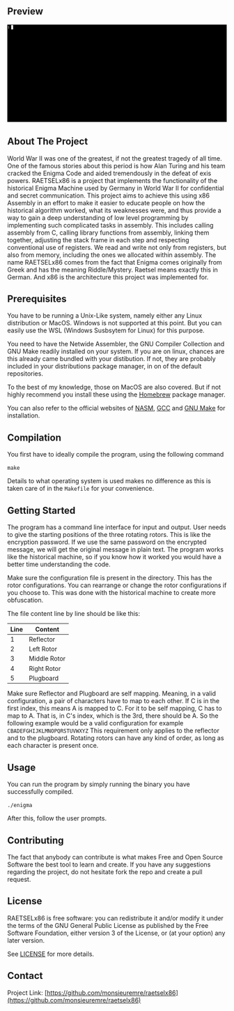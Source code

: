## Preview

![preview](https://raw.githubusercontent.com/monsieuremre/raetselx86/main/media/preview.gif)

## About The Project

World War II was one of the greatest, if not the greatest tragedy of all time. One of the famous stories about this period is how Alan Turing and his team cracked the Enigma Code and aided tremendously in the defeat of exis powers. RAETSELx86 is a project that implements the functionality of the historical Enigma Machine used by Germany in World War II for confidential and secret communication.  This project aims to achieve this using x86 Assembly in an effort to make it easier to educate people on how the historical algorithm worked, what its weaknesses were, and thus provide a way to gain a deep understanding of low level programming by implementing such complicated tasks in assembly. This includes calling assembly from C, calling library functions from assembly, linking them together, adjusting the stack frame in each step and respecting conventional use of registers. We read and write not only from registers, but also from memory, including the ones we allocated within assembly. The name RAETSELx86 comes from the fact that Enigma comes originally from Greek and has the meaning Riddle/Mystery. Raetsel means exactly this in German. And x86 is the architecture this project was implemented for.

## Prerequisites

You have to be running a Unix-Like system, namely either any Linux distribution or MacOS. Windows is not supported at this point. But you can easily use the WSL (Windows Susbsytem for Linux) for this purpose.

You need to have the Netwide Assembler, the GNU Compiler Collection and GNU Make readily installed on your system. If you are on linux, chances are this already came bundled with your distibution. If not, they are probably included in your distributions package manager, in on of the default repositories.

To the best of my knowledge, those on MacOS are also covered. But if not highly recommend you install these using the [Homebrew](https://brew.sh) package manager.

You can also refer to the official websites of [NASM](https://nasm.us), [GCC](https://gcc.gnu.org) and [GNU Make](https://www.gnu.org/software/make/) for installation.

## Compilation
You first have to ideally compile the program, using the following command
```
make
```
Details to what operating system is used makes no difference as this is taken care of in the `Makefile` for your convenience.

## Getting Started

The program has a command line interface for input and output. User needs to give the starting positions of the three rotating rotors. This is like the encryption password. If we use the same password on the encrypted message, we will get the original message in plain text. The program works like the historical machine, so if you know how it worked you would have a better time understanding the code.

Make sure the configuration file is present in the directory. This has the rotor configurations. You can rearrange or change the rotor configurations if you choose to. This was done with the historical machine to create more obfuscation.

The file content line by line should be like this:

| Line | Content |
| --- | --- |
| 1 | Reflector |
| 2 | Left Rotor |
| 3 | Middle Rotor |
| 4 | Right Rotor |
| 5 | Plugboard |

Make sure Reflector and Plugboard are self mapping. Meaning, in a valid configuration, a pair of characters have to map to each other. If C is in the first index, this means A is mapped to C. For it to be self mapping, C has to map to A. That is, in C's index, which is the 3rd, there should be A. So the following example would be a valid configuration for example
`CBADEFGHIJKLMNOPQRSTUVWXYZ`
This requirement only applies to the reflector and to the plugboard. Rotating rotors can have any kind of order, as long as each character is present once.

## Usage
You can run the program by simply running the binary you have successfully compiled.
```
./enigma
```
After this, follow the user prompts.

## Contributing

The fact that anybody can contribute is what makes Free and Open Source Software the best tool to learn and create.
If you have any suggestions regarding the project, do not hesitate fork the repo and create a pull request.

## License

RAETSELx86 is free software: you can redistribute it and/or modify it under the terms of the GNU General Public License as published by the Free Software Foundation, either version 3 of the License, or (at your option) any later version. 

See [LICENSE](LICENSE) for more details.

## Contact

Project Link: [https://github.com/monsieuremre/raetselx86](https://github.com/monsieuremre/raetselx86)

